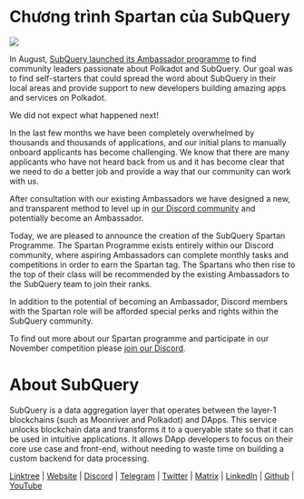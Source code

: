 # Chương trình Spartan của SubQuery

![](https://miro.medium.com/max/1400/1*k5cScGKMiC45i_N-em3x0Q.png)

In August, [SubQuery launched its Ambassador programme](https://subquery.medium.com/introducing-the-subquery-ambassador-program-aa82613ab804) to find community leaders passionate about Polkadot and SubQuery. Our goal was to find self-starters that could spread the word about SubQuery in their local areas and provide support to new developers building amazing apps and services on Polkadot.

We did not expect what happened next!

In the last few months we have been completely overwhelmed by thousands and thousands of applications, and our initial plans to manually onboard applicants has become challenging. We know that there are many applicants who have not heard back from us and it has become clear that we need to do a better job and provide a way that our community can work with us.

After consultation with our existing Ambassadors we have designed a new, and transparent method to level up in [our Discord community](https://discord.com/invite/subquery) and potentially become an Ambassador.

Today, we are pleased to announce the creation of the SubQuery Spartan Programme. The Spartan Programme exists entirely within our Discord community, where aspiring Ambassadors can complete monthly tasks and competitions in order to earn the Spartan tag. The Spartans who then rise to the top of their class will be recommended by the existing Ambassadors to the SubQuery team to join their ranks.

In addition to the potential of becoming an Ambassador, Discord members with the Spartan role will be afforded special perks and rights within the SubQuery community.

To find out more about our Spartan programme and participate in our November competition please [join our Discord](https://discord.com/invite/subquery).

# About SubQuery

SubQuery is a data aggregation layer that operates between the layer-1 blockchains (such as Moonriver and Polkadot) and DApps. This service unlocks blockchain data and transforms it to a queryable state so that it can be used in intuitive applications. It allows DApp developers to focus on their core use case and front-end, without needing to waste time on building a custom backend for data processing.

​​[Linktree](https://linktr.ee/subquerynetwork) | [Website](https://subquery.network/) | [Discord](https://discord.com/invite/78zg8aBSMG) | [Telegram](https://t.me/subquerynetwork) | [Twitter](https://twitter.com/subquerynetwork) | [Matrix](https://matrix.to/#/#subquery:matrix.org) | [LinkedIn](https://www.linkedin.com/company/subquery) | [Github](https://github.com/subquery/subql) | [YouTube](https://www.youtube.com/channel/UCi1a6NUUjegcLHDFLr7CqLw)
